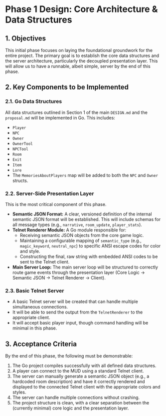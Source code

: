 # Phase 1 Design: Core Architecture & Data Structures

## 1. Objectives

This initial phase focuses on laying the foundational groundwork for the entire project. The primary goal is to establish the core data structures and the server architecture, particularly the decoupled presentation layer. This will allow us to have a runnable, albeit simple, server by the end of this phase.

## 2. Key Components to be Implemented

### 2.1. Go Data Structures

All data structures outlined in Section 1 of the main `DESIGN.md` and the `proposal.md` will be implemented in Go. This includes:
*   `Player`
*   `NPC`
*   `Owner`
*   `OwnerTool`
*   `NPCTool`
*   `Room`
*   `Exit`
*   `Item`
*   `Lore`
*   The `MemoriesAboutPlayers` map will be added to both the `NPC` and `Owner` structs.

### 2.2. Server-Side Presentation Layer

This is the most critical component of this phase.
*   **Semantic JSON Format:** A clear, versioned definition of the internal semantic JSON format will be established. This will include schemas for all message types (e.g., `narrative`, `room_update`, `player_stats`).
*   **Telnet Renderer Module:** A Go module responsible for:
    *   Receiving semantic JSON objects from the core game logic.
    *   Maintaining a configurable mapping of `semantic_type` (e.g., `magic_keyword`, `neutral_npc`) to specific ANSI escape codes for color and style.
    *   Constructing the final, raw string with embedded ANSI codes to be sent to the Telnet client.
*   **Main Server Loop:** The main server loop will be structured to correctly route game events through the presentation layer (Core Logic -> Semantic JSON -> Telnet Renderer -> Client).

### 2.3. Basic Telnet Server

*   A basic Telnet server will be created that can handle multiple simultaneous connections.
*   It will be able to send the output from the `TelnetRenderer` to the appropriate client.
*   It will accept basic player input, though command handling will be minimal in this phase.

## 3. Acceptance Criteria

By the end of this phase, the following must be demonstrable:

1.  The Go project compiles successfully with all defined data structures.
2.  A player can connect to the MUD using a standard Telnet client.
3.  The server can manually generate a semantic JSON object (e.g., a hardcoded room description) and have it correctly rendered and displayed to the connected Telnet client with the appropriate colors and styles.
4.  The server can handle multiple connections without crashing.
5.  The project structure is clean, with a clear separation between the (currently minimal) core logic and the presentation layer.
